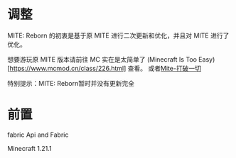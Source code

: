 # 调整
MITE: Reborn 的初衷是基于原 MITE 进行二次更新和优化，并且对 MITE 进行了优化。

想要游玩原 MITE 版本请前往 MC 实在是太简单了 (Minecraft Is Too Easy)[https://www.mcmod.cn/class/226.html] 查看。
或者[Mite-打破一切](https://www.mcmod.cn/class/3751.html)

特别提示：MITE: Reborn暂时并没有更新完全

# 前置
fabric Api and Fabric

Minecraft 1.21.1
